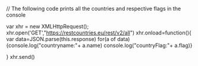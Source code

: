 // The following code prints all the countries and respective flags in the console 


var xhr = new XMLHttpRequest();
xhr.open('GET',"https://restcountries.eu/rest/v2/all")
xhr.onload=function(){
    var data=JSON.parse(this.response)
for(a of data){console.log("countryname:"+ a.name)
console.log("countryFlag:"+ a.flag)}

}
xhr.send()
